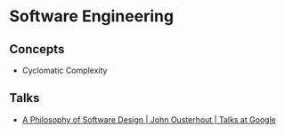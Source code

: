 # Software Engineering

## Concepts

* Cyclomatic Complexity

## Talks

* [A Philosophy of Software Design | John Ousterhout | Talks at Google](https://www.youtube.com/watch?v=bmSAYlu0NcY)
